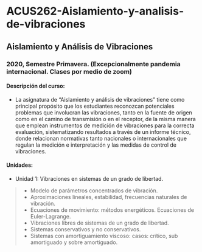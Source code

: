 # ACUS262-Aislamiento-y-analisis-de-vibraciones

## Aislamiento y Análisis de Vibraciones

### 2020, Semestre Primavera. (Excepcionalmente pandemia internacional. Clases por medio de zoom) 

#### Descripción del curso:
+ La asignatura de “Aislamiento y análisis de vibraciones” tiene como principal propósito que los estudiantes reconozcan potenciales problemas que involucran las vibraciones, tanto en la fuente de origen como en el camino de transmisión o en el receptor, de la misma manera que emplean instrumentos de medición de vibraciones para la correcta evaluación, sistematizando resultados a través de un informe técnico, donde relacionan normativas tanto nacionales o internacionales que regulan la medición e interpretación y las medidas de control de vibraciones.

#### Unidades:

+ Unidad 1: Vibraciones en sistemas de un grado de libertad.
> + Modelo de parámetros concentrados de vibración.
> + Aproximaciones lineales, estabilidad, frecuencias naturales de vibración.
> + Ecuaciones de movimiento: métodos energéticos. Ecuaciones de Euler-Lagrange.
> + Vibraciones libres de sistemas de un grado de libertad.
> + Sistemas conservativos y no conservativos.
> + Sistemas con amortiguamiento viscoso: casos: crítico, sub amortiguado y sobre amortiguado.
